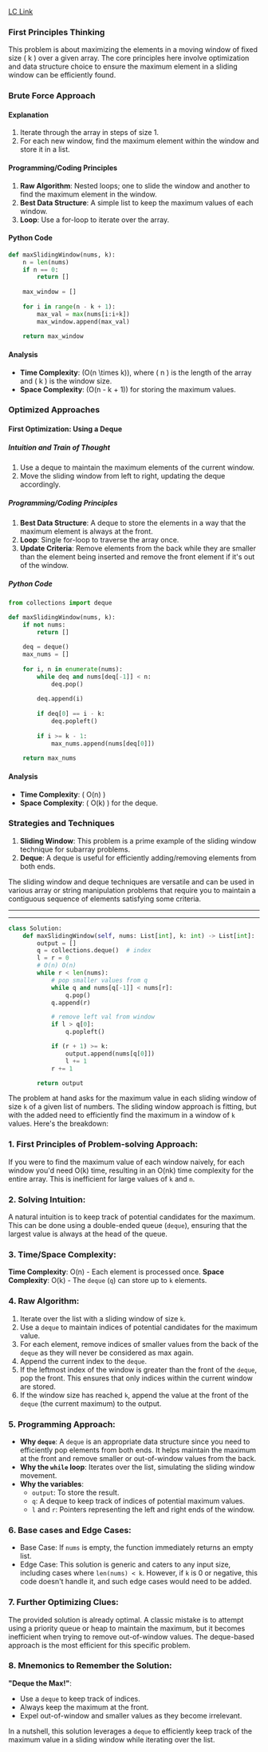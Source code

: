 [LC Link](https://leetcode.com/problems/sliding-window-maximum/)
### First Principles Thinking

This problem is about maximizing the elements in a moving window of fixed size \( k \) over a given array. The core principles here involve optimization and data structure choice to ensure the maximum element in a sliding window can be efficiently found.

### Brute Force Approach

#### Explanation

1. Iterate through the array in steps of size 1.
2. For each new window, find the maximum element within the window and store it in a list.

#### Programming/Coding Principles

1. **Raw Algorithm**: Nested loops; one to slide the window and another to find the maximum element in the window.
2. **Best Data Structure**: A simple list to keep the maximum values of each window.
3. **Loop**: Use a for-loop to iterate over the array.

#### Python Code

```python
def maxSlidingWindow(nums, k):
    n = len(nums)
    if n == 0:
        return []
    
    max_window = []
    
    for i in range(n - k + 1):
        max_val = max(nums[i:i+k])
        max_window.append(max_val)
    
    return max_window
```

#### Analysis

- **Time Complexity**: \(O(n \times k)\), where \( n \) is the length of the array and \( k \) is the window size.
- **Space Complexity**: \(O(n - k + 1)\) for storing the maximum values.

### Optimized Approaches

#### First Optimization: Using a Deque

##### Intuition and Train of Thought

1. Use a deque to maintain the maximum elements of the current window.
2. Move the sliding window from left to right, updating the deque accordingly.

##### Programming/Coding Principles

1. **Best Data Structure**: A deque to store the elements in a way that the maximum element is always at the front.
2. **Loop**: Single for-loop to traverse the array once.
3. **Update Criteria**: Remove elements from the back while they are smaller than the element being inserted and remove the front element if it's out of the window.

##### Python Code

```python
from collections import deque

def maxSlidingWindow(nums, k):
    if not nums:
        return []
    
    deq = deque()
    max_nums = []
    
    for i, n in enumerate(nums):
        while deq and nums[deq[-1]] < n:
            deq.pop()
        
        deq.append(i)
        
        if deq[0] == i - k:
            deq.popleft()
        
        if i >= k - 1:
            max_nums.append(nums[deq[0]])
    
    return max_nums
```

#### Analysis

- **Time Complexity**: \( O(n) \)
- **Space Complexity**: \( O(k) \) for the deque.

### Strategies and Techniques

1. **Sliding Window**: This problem is a prime example of the sliding window technique for subarray problems.
2. **Deque**: A deque is useful for efficiently adding/removing elements from both ends.

The sliding window and deque techniques are versatile and can be used in various array or string manipulation problems that require you to maintain a contiguous sequence of elements satisfying some criteria.

---
---

```python
class Solution:
    def maxSlidingWindow(self, nums: List[int], k: int) -> List[int]:
        output = []
        q = collections.deque()  # index
        l = r = 0
        # O(n) O(n)
        while r < len(nums):
            # pop smaller values from q
            while q and nums[q[-1]] < nums[r]:
                q.pop()
            q.append(r)

            # remove left val from window
            if l > q[0]:
                q.popleft()

            if (r + 1) >= k:
                output.append(nums[q[0]])
                l += 1
            r += 1

        return output

```

The problem at hand asks for the maximum value in each sliding window of size `k` of a given list of numbers. The sliding window approach is fitting, but with the added need to efficiently find the maximum in a window of `k` values. Here's the breakdown:

### 1. First Principles of Problem-solving Approach:

If you were to find the maximum value of each window naively, for each window you'd need O(k) time, resulting in an O(nk) time complexity for the entire array. This is inefficient for large values of `k` and `n`.

### 2. Solving Intuition:

A natural intuition is to keep track of potential candidates for the maximum. This can be done using a double-ended queue (`deque`), ensuring that the largest value is always at the head of the queue.

### 3. Time/Space Complexity:

**Time Complexity**: O(n) - Each element is processed once.
**Space Complexity**: O(k) - The `deque` (`q`) can store up to `k` elements.

### 4. Raw Algorithm:

1. Iterate over the list with a sliding window of size `k`.
2. Use a `deque` to maintain indices of potential candidates for the maximum value.
3. For each element, remove indices of smaller values from the back of the `deque` as they will never be considered as max again.
4. Append the current index to the `deque`.
5. If the leftmost index of the window is greater than the front of the `deque`, pop the front. This ensures that only indices within the current window are stored.
6. If the window size has reached `k`, append the value at the front of the `deque` (the current maximum) to the output.

### 5. Programming Approach:

- **Why `deque`**: A `deque` is an appropriate data structure since you need to efficiently pop elements from both ends. It helps maintain the maximum at the front and remove smaller or out-of-window values from the back.
- **Why the `while` loop**: Iterates over the list, simulating the sliding window movement.
- **Why the variables**: 
  - `output`: To store the result.
  - `q`: A deque to keep track of indices of potential maximum values.
  - `l` and `r`: Pointers representing the left and right ends of the window.
  
### 6. Base cases and Edge Cases:

- Base Case: If `nums` is empty, the function immediately returns an empty list.
- Edge Case: This solution is generic and caters to any input size, including cases where `len(nums) < k`. However, if `k` is 0 or negative, this code doesn't handle it, and such edge cases would need to be added.

### 7. Further Optimizing Clues:

The provided solution is already optimal. A classic mistake is to attempt using a priority queue or heap to maintain the maximum, but it becomes inefficient when trying to remove out-of-window values. The deque-based approach is the most efficient for this specific problem.

### 8. Mnemonics to Remember the Solution:

**"Deque the Max!"**: 
- Use a `deque` to keep track of indices.
- Always keep the maximum at the front.
- Expel out-of-window and smaller values as they become irrelevant.

In a nutshell, this solution leverages a `deque` to efficiently keep track of the maximum value in a sliding window while iterating over the list.
